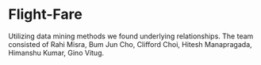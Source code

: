 # Flight-Fare
Utilizing data mining methods we found underlying relationships.
The team consisted of Rahi Misra, Bum Jun Cho, Clifford Choi, Hitesh Manapragada, Himanshu Kumar, Gino Vitug.
